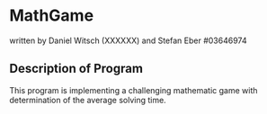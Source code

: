 # MathGame
written by Daniel Witsch (XXXXXX) and Stefan Eber #03646974 


## Description of Program

This program is implementing a challenging mathematic game with determination of the average solving time.
